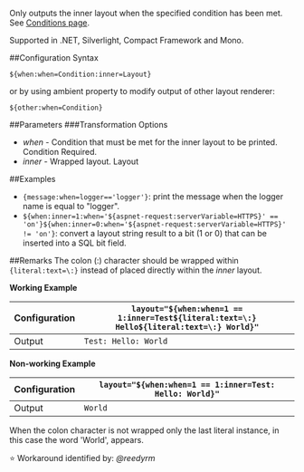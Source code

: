 Only outputs the inner layout when the specified condition has been met.  See [Conditions page](https://github.com/NLog/NLog/wiki/Conditions).

Supported in .NET, Silverlight, Compact Framework and Mono.

##Configuration Syntax
```
${when:when=Condition:inner=Layout}
```

or by using ambient property to modify output of other layout renderer:

```
${other:when=Condition}
```

##Parameters
###Transformation Options
* _when_ - Condition that must be met for the inner layout to be printed. Condition Required.
* _inner_ - Wrapped layout. Layout


##Examples
* `{message:when=logger=='logger'}`: print the message when the logger name is equal to "logger".
* `${when:inner=1:when='${aspnet-request:serverVariable=HTTPS}' == 'on'}${when:inner=0:when='${aspnet-request:serverVariable=HTTPS}' != 'on'}`: convert a layout string result to a bit (1 or 0) that can be inserted into a SQL bit field.

##Remarks
The colon (:) character should be wrapped within ```{literal:text=\:}``` instead of placed directly within the _inner_ layout. 


**Working Example**
 
Configuration | `layout="${when:when=1 == 1:inner=Test${literal:text=\:} Hello${literal:text=\:} World}"`
------------- | -----------------------------------------------------------------------------------------
Output | `Test: Hello: World`


**Non-working Example**

Configuration | `layout="${when:when=1 == 1:inner=Test: Hello: World}"`
------------- | -------------------------------------------------------
Output | `World`

When the colon character is not wrapped only the last literal instance, in this case the word 'World', appears. 

:star: Workaround identified by: _@reedyrm_